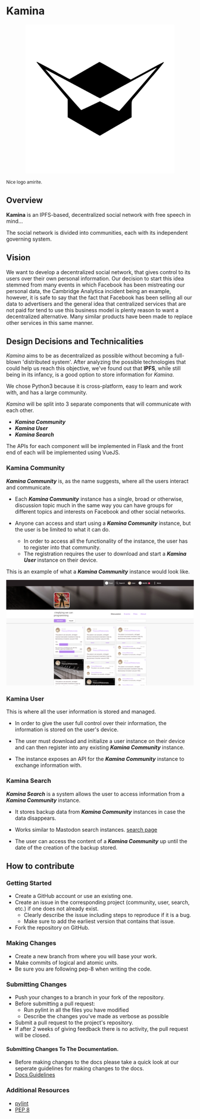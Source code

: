 # Kamina

[](logo/kamina_logo.svg)

[//]: # (This and the logo line are comments for Ziad to uncomment when he edits because)
[//]: # (he likes to see the pretty logo in pycharm when he edits the docs uwu )

<p align="center">
	<img src="logo/kamina_logo.svg" width="400" align="middle"/>
</p>  
<small>Nice logo amirite.</small>

## Overview
**Kamina** is an IPFS-based, decentralized social network with free speech in mind...
 
The social network is divided into communities, each with its independent governing system.

## Vision
We want to develop a decentralized social network, that gives control to its users over their own personal information.
Our decision to start this idea stemmed from many events in which Facebook has been mistreating our personal data, the 
Cambridge Analytica incident being an example, however, it is safe to say that the fact that Facebook has been selling all our data to advertisers and the general idea that centralized services that are not paid for tend to use 
this business model is plenty reason to want a decentralized alternative. Many similar products have been made to replace other services in this same manner.  


## Design Decisions and Technicalities
*Kamina* aims to be as decentralized as possible without becoming a full-blown 'distributed system'. After analyzing the possible technologies that could help us reach this objective, we've found out that **IPFS**, while still being in its infancy, is a good option to store information for *Kamina*. 

We chose Python3 because it is cross-platform, easy to learn and work with, and has a large community.

*Kamina* will be split into 3 separate components that will communicate with each other. 

- ***Kamina Community***
- ***Kamina User***
- ***Kamina Search***

The APIs for each component will be implemented in Flask and the front end of each will be implemented using VueJS.


### Kamina Community
***Kamina Community*** is, as the name suggests, where all the users interact and communicate. 
- Each ***Kamina Community*** instance has a single, broad or otherwise, discussion topic much in the same way you can have groups for different topics and interests on Facebook and other social networks. 

- Anyone can access and start using a ***Kamina Community*** instance, but the user is be limited to what it can do. 
    + In order to access all the functionality of the instance, the user has to register into that community. 
    + The registration requires the user to download and start a ***Kamina User*** instance on their device.

This is an example of what a ***Kamina Community*** instance would look like.
   
![community-preview](./img/preview.png)


### Kamina User

This is where all the user information is stored and managed.

- In order to give the user full control over their information, the information is stored on the user's device.

- The user must download and initialize a user instance on their device and can then register into any existing 
***Kamina Community*** instance. 

- The instance exposes an API for the ***Kamina Community*** instance to exchange information with.

### Kamina Search

***Kamina Search*** is a system allows the user to access information from a ***Kamina Community*** instance.

- It stores backup data from ***Kamina Community*** instances in case the data disappears. 

- Works similar to Mastodon search instances. [search page](https://instances.social/list#lang=&allowed=&prohibited=&users=)

- The user can access the content of a ***Kamina Community*** up until the date of the creation of the backup stored. 


## How to contribute

### Getting Started
* Create a GitHub account or use an existing one. 
* Create an issue in the corresponding project (community, user, search, etc.) if one does not already exist.
	- Clearly describe the issue including steps to reproduce if it is a bug.
	- Make sure to add the earliest version that contains that issue.
* Fork the repository on GitHub.

### Making Changes
* Create a new branch from where you will base your work.
* Make commits of logical and atomic units.
* Be sure you are following pep-8 when writing the code.

### Submitting Changes
* Push your changes to a branch in your fork of the repository.
* Before submitting a pull request:
	- Run pylint in all the files you have modified
	- Describe the changes you've made as verbose as possible
* Submit a pull request to the project's repository.
* If after 2 weeks of giving feedback there is no activity, the pull request will be closed.

#### Submitting Changes To The Documentation. 

* Before making changes to the docs please take a quick look at our seperate guidelines for making changes to the docs.
* [Docs Guidelines](info/DOCSGUIDELINES.md)

### Additional Resources
* [pylint](https://www.pylint.org/)
* [PEP 8](https://www.python.org/dev/peps/pep-0008/)
